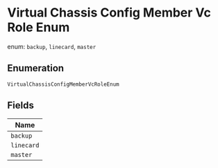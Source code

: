
# Virtual Chassis Config Member Vc Role Enum

enum: `backup`, `linecard`, `master`

## Enumeration

`VirtualChassisConfigMemberVcRoleEnum`

## Fields

| Name |
|  --- |
| `backup` |
| `linecard` |
| `master` |

